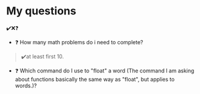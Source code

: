 # My questions

[](../../doc/MyIcons.md)


✔️❌❓

* ❓ How many math problems do i need to complete? 
>✔️at least first 10.


* ❓ Which command do I use to "float" a word (The command I am asking about functions basically the same way as "float", but applies to words.)?